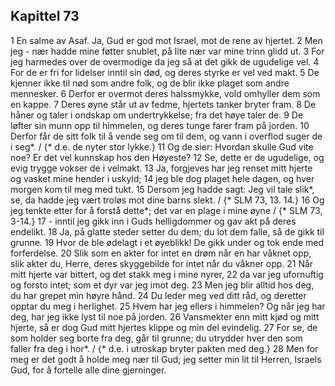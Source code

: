 ## Kapittel 73

1 En salme av Asaf. Ja, Gud er god mot Israel, mot de rene av hjertet.
2 Men jeg - nær hadde mine føtter snublet, på lite nær var mine trinn glidd ut.
3 For jeg harmedes over de overmodige da jeg så at det gikk de ugudelige vel.
4 For de er fri for lidelser inntil sin død, og deres styrke er vel ved makt.
5 De kjenner ikke til nød som andre folk, og de blir ikke plaget som andre mennesker.
6 Derfor er overmot deres halssmykke, vold omhyller dem som en kappe.
7 Deres øyne står ut av fedme, hjertets tanker bryter fram.
8 De håner og taler i ondskap om undertrykkelse; fra det høye taler de.
9 De løfter sin munn opp til himmelen, og deres tunge farer fram på jorden.
10 Derfor får de sitt folk til å vende seg om til dem, og vann i overflod suger de i seg*. / {* d.e. de nyter stor lykke.}
11 Og de sier: Hvordan skulle Gud vite noe? Er det vel kunnskap hos den Høyeste?
12 Se, dette er de ugudelige, og evig trygge vokser de i velmakt.
13 Ja, forgjeves har jeg renset mitt hjerte og vasket mine hender i uskyld;
14 jeg ble dog plaget hele dagen, og hver morgen kom til meg med tukt.
15 Dersom jeg hadde sagt: Jeg vil tale slik*, se, da hadde jeg vært troløs mot dine barns slekt. / {* SLM 73, 13. 14.}
16 Og jeg tenkte etter for å forstå dette*; det var en plage i mine øyne / {* SLM 73, 3-14.}
17 - inntil jeg gikk inn i Guds helligdommer og gav akt på deres endelikt.
18 Ja, på glatte steder setter du dem; du lot dem falle, så de gikk til grunne.
19 Hvor de ble ødelagt i et øyeblikk! De gikk under og tok ende med forferdelse.
20 Slik som en akter for intet en drøm når en har våknet opp, slik akter du, Herre, deres skyggebilde for intet når du våkner opp.
21 Når mitt hjerte var bittert, og det stakk meg i mine nyrer,
22 da var jeg ufornuftig og forsto intet; som et dyr var jeg imot deg.
23 Men jeg blir alltid hos deg, du har grepet min høyre hånd.
24 Du leder meg ved ditt råd, og deretter opptar du meg i herlighet.
25 Hvem har jeg ellers i himmelen? Og når jeg har deg, har jeg ikke lyst til noe på jorden.
26 Vansmekter enn mitt kjød og mitt hjerte, så er dog Gud mitt hjertes klippe og min del evindelig.
27 For se, de som holder seg borte fra deg, går til grunne; du utrydder hver den som faller fra deg i hor*. / {* d.e. i utroskap bryter pakten med deg.}
28 Men for meg er det godt å holde meg nær til Gud; jeg setter min lit til Herren, Israels Gud, for å fortelle alle dine gjerninger.
